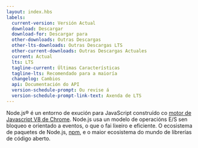 ```yaml
---
layout: index.hbs
labels:
  current-version: Versión Actual
  download: Descargar
  download-for: Descargar para
  other-downloads: Outras Descargas
  other-lts-downloads: Outras Descargas LTS
  other-current-downloads: Outras Descargas Actuales
  current: Actual
  lts: LTS
  tagline-current: Últimas Características
  tagline-lts: Recomendado para a maioría
  changelog: Cambios
  api: Documentación do API
  version-schedule-prompt: Ou revise á
  version-schedule-prompt-link-text: Axenda de LTS
---
```


Node.js® é un entorno de exución para JavaScript construído co [motor de Javascript V8 de Chrome](https://developers.google.com/v8/).
Node.js usa un modelo de operacións E/S sen bloqueo e orientado a eventos, o que o fai lixeiro e eficiente.
O ecosistema de paquetes de Node.js, [npm](https://www.npmjs.com/), e o maior ecosistema do mundo de librerías
de código aberto.